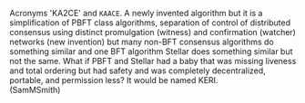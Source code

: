 
Acronyms 'KA2CE' and `KAACE`. A newly invented algorithm but it is a simplification of PBFT class algorithms, separation of control of distributed consensus using distinct promulgation (witness) and confirmation (watcher) networks (new invention) but many non-BFT consensus algorithms do something similar and one BFT algorithm Stellar does something similar but not the same.
What if PBFT and Stellar had a baby that was missing liveness and total ordering but had safety and was completely decentralized, portable, and permission less? It would be named KERI.\
(SamMSmith)